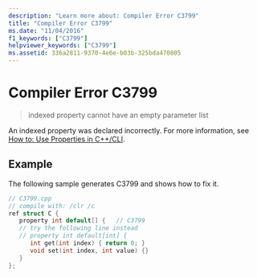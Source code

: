 ```yaml
---
description: "Learn more about: Compiler Error C3799"
title: "Compiler Error C3799"
ms.date: "11/04/2016"
f1_keywords: ["C3799"]
helpviewer_keywords: ["C3799"]
ms.assetid: 336a2811-9370-4e6e-b03b-325bda470805
---
```

# Compiler Error C3799

> indexed property cannot have an empty parameter list

An indexed property was declared incorrectly. For more information, see [How to: Use Properties in C++/CLI](../../dotnet/how-to-use-properties-in-cpp-cli.md).

## Example

The following sample generates C3799 and shows how to fix it.

```cpp
// C3799.cpp
// compile with: /clr /c
ref struct C {
   property int default[] {   // C3799
   // try the following line instead
   // property int default[int] {
      int get(int index) { return 0; }
      void set(int index, int value) {}
   }
};
```
